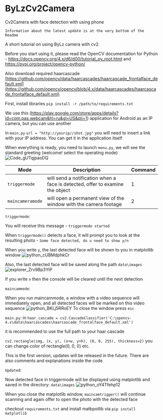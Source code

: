 # ByLzCv2Camera
Cv2Camera with face detection with using phone

`Information about the latest update is at the very bottom of the Readme`

A short tutorial on using ByLz camera with cv2.

Before you start using it, please read the OpenCV documentation for Python - https://docs.opencv.org/4.x/d6/d00/tutorial_py_root.html and https://pypi.org/project/opencv-python/

Also download required haarcascade [https://github.com/opencv/data/haarcascades/haarcascade_frontalface_default.xml](https://github.com/opencv/opencv/blob/4.x/data/haarcascades/haarcascade_frontalface_default.xml)


First, install libraries
`pip install -r /path/to/requirements.txt`

We use this 
(https://play.google.com/store/apps/details?id=com.pas.webcam&hl=ru&gl=US&pli=1) 
application for Android as an IP camera, but you can use another

in `main.py`  `url = "http://yourip//shot.jpg"` you will need to insert a link with your IP address. You can get it in the application itself

When everything is ready, you need to launch `menu.py`, we will see the standard greeting
(welcome!
select the operating mode)
![Code_gUTqjpaoDQ](https://github.com/Bytelibz/ByLzCv2Camera/assets/55909716/13acec47-879a-4728-85e5-88cd3bc26de8)

| Mode | Description | Command |
| --- | --- | --- |
| `triggermode` | will send a notification when a face is detected, offer to examine the object | 1 |
| `maincameramode` | will open a permanent view of the window with the camera footage | 2 |

`triggermode`:

You will receive this message - `triggermode started`

When `triggermode()` detects a face, it will prompt you to look at the resulting photo - `Some face detected, do u need to show y/n`

When you write `y`, the last detected face will be shown to you in matplotlib window
![python_cUBMdphkCr](https://github.com/Bytelibz/ByLzCv2Camera/assets/55909716/28427eb6-e7a6-4265-8b28-93bed8ab6e5d)

Also, the last detected face will be saved along the path `data\images`
![explorer_Zrv9Bp3YiP](https://github.com/Bytelibz/ByLzCv2Camera/assets/55909716/0658f4fb-b3d4-493e-95a7-1bcae3f3d143)


If you write `n` then the console will be cleared until the next detection

`maincammode`:

When you run maincammode, a window with a video sequence will immediately open, and all detected faces will be marked on this video sequence
![python_BKLj5RRoEY](https://github.com/Bytelibz/ByLzCv2Camera/assets/55909716/626daf36-100a-4fc5-b20b-524b25872b1e)
To close the window press `esc`



`main.py`:
in `haar_cascade = cv2.CascadeClassifier('C:\opencv-4.x\data\haarcascades\haarcascade_frontalface_default.xml')` 

it is recommended to use the full path to your haar cascade



`cv2.rectangle(img, (x, y), (x+w, y+h), (0, 0, 255), thickness=2)` you can change color of rectangle(0, 0, 0) etc.



This is the first version, updates will be released in the future. There are also comments and explanations inside the code

`Updated`:

Now detected face in triggermode  will be displayed using matplotlib and saved in the directory: `data\images`
![python_oY4Tfehp12](https://github.com/Bytelibz/ByLzCv2Camera/assets/55909716/ca1626a1-c489-44ff-b97c-2cf806b20c07)

When you close the matplotlib window, `maincamtrigger()` will continue scanning and again offer to open the photo with the detected face

checkout `requirements.txt` and install matbpotlib via `pip install matplotlib`
